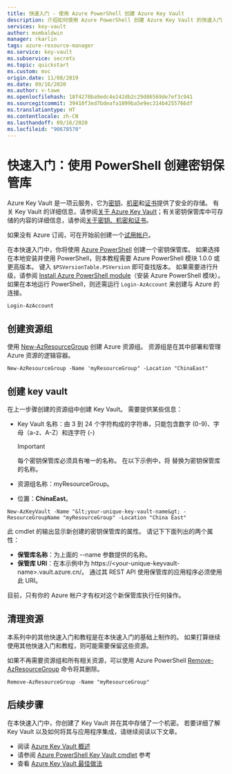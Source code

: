 ```yaml
---
title: 快速入门 - 使用 Azure PowerShell 创建 Azure Key Vault
description: 介绍如何使用 Azure PowerShell 创建 Azure Key Vault 的快速入门
services: key-vault
author: msmbaldwin
manager: rkarlin
tags: azure-resource-manager
ms.service: key-vault
ms.subservice: secrets
ms.topic: quickstart
ms.custom: mvc
origin.date: 11/08/2019
ms.date: 09/16/2020
ms.author: v-tawe
ms.openlocfilehash: 18f4270ba9edc4e242db2c29d86569de7ef3c941
ms.sourcegitcommit: 39410f3ed7bdeafa1099ba5e9ec314b4255766df
ms.translationtype: HT
ms.contentlocale: zh-CN
ms.lasthandoff: 09/16/2020
ms.locfileid: "90678570"
---
```

# <a name="quickstart-create-a-key-vault-using-powershell"></a>快速入门：使用 PowerShell 创建密钥保管库

Azure Key Vault 是一项云服务，它为[密钥](../keys/index.yml)、[机密](../secrets/index.yml)和[证书](../certificates/index.yml)提供了安全的存储。 有关 Key Vault 的详细信息，请参阅[关于 Azure Key Vault](overview.md)；有关密钥保管库中可存储的内容的详细信息，请参阅[关于密钥、机密和证书](about-keys-secrets-certificates.md)。

如果没有 Azure 订阅，可在开始前创建一个[试用帐户](https://wd.azure.cn/pricing/1rmb-trial/)。

<!-- [!INCLUDE [cloud-shell-try-it.md](../../../includes/cloud-shell-try-it.md)] -->

在本快速入门中，你将使用 [Azure PowerShell](https://docs.microsoft.com/powershell/azure/) 创建一个密钥保管库。 如果选择在本地安装并使用 PowerShell，则本教程需要 Azure PowerShell 模块 1.0.0 或更高版本。 键入 `$PSVersionTable.PSVersion` 即可查找版本。 如果需要进行升级，请参阅 [Install Azure PowerShell module](https://docs.microsoft.com/powershell/azure/install-az-ps)（安装 Azure PowerShell 模块）。 如果在本地运行 PowerShell，则还需运行 `Login-AzAccount` 来创建与 Azure 的连接。

```azurepowershell
Login-AzAccount
```

## <a name="create-a-resource-group"></a>创建资源组

使用 [New-AzResourceGroup](https://docs.microsoft.com/powershell/module/az.resources/new-azresourcegroup) 创建 Azure 资源组。 资源组是在其中部署和管理 Azure 资源的逻辑容器。 

```azurepowershell
New-AzResourceGroup -Name 'myResourceGroup" -Location "ChinaEast"
```

## <a name="create-a-key-vault"></a>创建 key vault

在上一步骤创建的资源组中创建 Key Vault。 需要提供某些信息：

- Key Vault 名称：由 3 到 24 个字符构成的字符串，只能包含数字 (0-9)、字母（a-z、A-Z）和连字符 (-)

  > [!Important]
  > 每个密钥保管库必须具有唯一的名称。 在以下示例中，将 <your-unique-keyvault-name> 替换为密钥保管库的名称。

- 资源组名称：myResourceGroup。
- 位置：**ChinaEast**。

```azurepowershell
New-AzKeyVault -Name "&lt;your-unique-key-vault-name&gt; -ResourceGroupName "myResourceGroup" -Location "China East"
```

此 cmdlet 的输出显示新创建的密钥保管库的属性。 请记下下面列出的两个属性：

- **保管库名称**：为上面的 --name 参数提供的名称。
- **保管库 URI**：在本示例中为 https://&lt;your-unique-keyvault-name&gt;.vault.azure.cn/。 通过其 REST API 使用保管库的应用程序必须使用此 URI。

目前，只有你的 Azure 帐户才有权对这个新保管库执行任何操作。

## <a name="clean-up-resources"></a>清理资源

本系列中的其他快速入门和教程是在本快速入门的基础上制作的。 如果打算继续使用其他快速入门和教程，则可能需要保留这些资源。

如果不再需要资源组和所有相关资源，可以使用 Azure PowerShell [Remove-AzResourceGroup](https://docs.microsoft.com/powershell/module/az.resources/remove-azresourcegroup) 命令将其删除。

```azurepowershell
Remove-AzResourceGroup -Name "myResourceGroup"
```

## <a name="next-steps"></a>后续步骤

在本快速入门中，你创建了 Key Vault 并在其中存储了一个机密。 若要详细了解 Key Vault 以及如何将其与应用程序集成，请继续阅读以下文章。

- 阅读 [Azure Key Vault 概述](overview.md)
- 请参阅 [Azure PowerShell Key Vault cmdlet](https://docs.microsoft.com/powershell/module/az.keyvault/?view=azps-2.6.0#key_vault) 参考
- 查看 [Azure Key Vault 最佳做法](best-practices.md)
